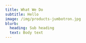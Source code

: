 ```yaml
---
title: What We Do
subtitle: Hello
image: /img/products-jumbotron.jpg
blurb:
  heading: Sub heading
  text: Body text
---
```


